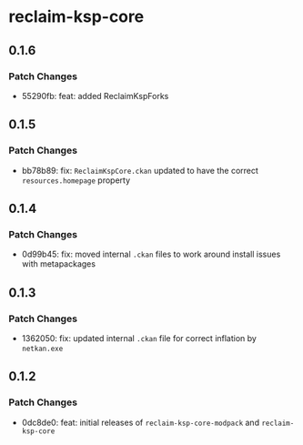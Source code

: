 # reclaim-ksp-core

## 0.1.6

### Patch Changes

- 55290fb: feat: added ReclaimKspForks

## 0.1.5

### Patch Changes

- bb78b89: fix: `ReclaimKspCore.ckan` updated to have the correct `resources.homepage` property

## 0.1.4

### Patch Changes

- 0d99b45: fix: moved internal `.ckan` files to work around install issues with metapackages

## 0.1.3

### Patch Changes

- 1362050: fix: updated internal `.ckan` file for correct inflation by `netkan.exe`

## 0.1.2

### Patch Changes

- 0dc8de0: feat: initial releases of `reclaim-ksp-core-modpack` and `reclaim-ksp-core`
